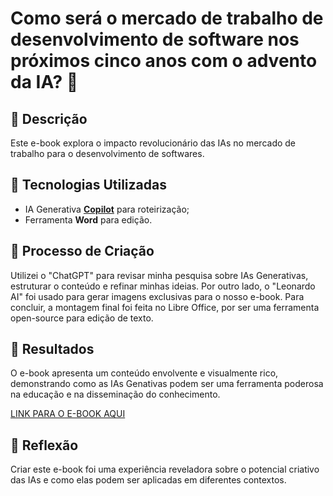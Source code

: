# Como será o mercado de trabalho de desenvolvimento de software nos próximos cinco anos com o advento da IA? 🌌

## 📒 Descrição
Este e-book explora o impacto revolucionário das IAs no mercado de trabalho para o desenvolvimento de softwares.

## 🤖 Tecnologias Utilizadas
- IA Generativa **[Copilot](https://copilot.cloud.microsoft/)** para roteirização;
- Ferramenta **Word** para edição.

## 🧐 Processo de Criação
Utilizei o "ChatGPT" para revisar minha pesquisa sobre IAs Generativas, estruturar o conteúdo e refinar minhas ideias. Por outro lado, o "Leonardo AI" foi usado para gerar imagens exclusivas para o nosso e-book. Para concluir, a montagem final foi feita no Libre Office, por ser uma ferramenta open-source para edição de texto.

## 🚀 Resultados
O e-book apresenta um conteúdo envolvente e visualmente rico, demonstrando como as IAs Genativas podem ser uma ferramenta poderosa na educação e na disseminação do conhecimento.

[LINK PARA O E-BOOK AQUI]()

## 💭 Reflexão
Criar este e-book foi uma experiência reveladora sobre o potencial criativo das IAs e como elas podem ser aplicadas em diferentes contextos.
